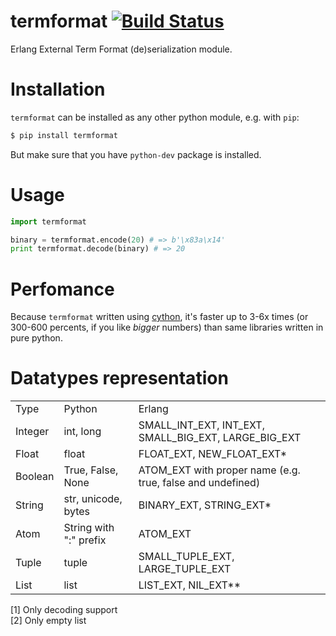 # termformat [![Build Status](https://travis-ci.org/dieselpoweredkitten/termformat.png?branch=master)](https://travis-ci.org/dieselpoweredkitten/termformat)

Erlang External Term Format (de)serialization module.

# Installation

`termformat` can be installed as any other python module, e.g. with `pip`:
```bash
$ pip install termformat
```
But make sure that you have `python-dev` package is installed.

# Usage

```python
import termformat

binary = termformat.encode(20) # => b'\x83a\x14'
print termformat.decode(binary) # => 20
```

# Perfomance

Because `termformat` written using [cython](http://cython.org/), it's faster up to 3-6x times (or 300-600 percents, if you like *bigger* numbers) than same libraries written in pure python.

# Datatypes representation

<table>
    <tr>
        <td>Type</td>
        <td>Python</td>
        <td>Erlang</td>
    </tr>
    <tr>
        <td>Integer</td>
        <td>int, long</td>
        <td>SMALL_INT_EXT, INT_EXT, SMALL_BIG_EXT, LARGE_BIG_EXT</td>
    </tr>
    <tr>
        <td>Float</td>
        <td>float</td>
        <td>FLOAT_EXT, NEW_FLOAT_EXT*</td>
    </tr>
    <tr>
        <td>Boolean</td>
        <td>True, False, None</td>
        <td>ATOM_EXT with proper name (e.g. true, false and undefined)</td>
    </tr>
    <tr>
        <td>String</td>
        <td>str, unicode, bytes</td>
        <td>BINARY_EXT, STRING_EXT*</td>
    </tr>
    <tr>
        <td>Atom</td>
        <td>String with ":" prefix</td>
        <td>ATOM_EXT</td>
    </tr>
    <tr>
        <td>Tuple</td>
        <td>tuple</td>
        <td>SMALL_TUPLE_EXT, LARGE_TUPLE_EXT</td>
    </tr>
    <tr>
        <td>List</td>
        <td>list</td>
        <td>LIST_EXT, NIL_EXT**</td>
    </tr>
</table>

[1] Only decoding support  
[2] Only empty list  